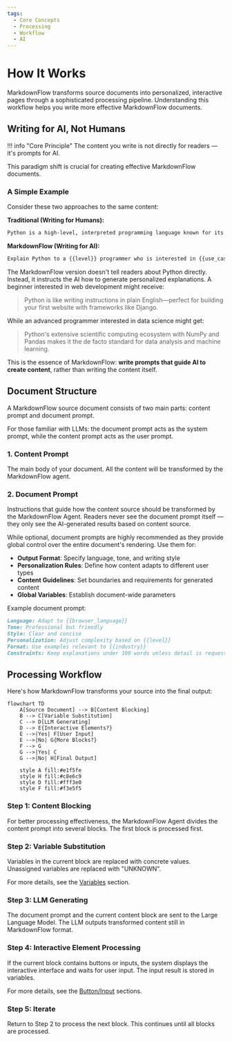 ```yaml
---
tags:
  - Core Concepts
  - Processing
  - Workflow
  - AI
---
```


# How It Works

MarkdownFlow transforms source documents into personalized, interactive pages through a sophisticated processing pipeline. Understanding this workflow helps you write more effective MarkdownFlow documents.

## Writing for AI, Not Humans

!!! info "Core Principle"
    The content you write is not directly for readers — it's prompts for AI.

This paradigm shift is crucial for creating effective MarkdownFlow documents.

### A Simple Example

Consider these two approaches to the same content:

**Traditional (Writing for Humans):**

```markdown
Python is a high-level, interpreted programming language known for its simplicity and readability.
```

**MarkdownFlow (Writing for AI):**

```markdown
Explain Python to a {{level}} programmer who is interested in {{use_case}}, emphasizing aspects most relevant to their background.
```

The MarkdownFlow version doesn't tell readers about Python directly. Instead, it instructs the AI how to generate personalized explanations. A beginner interested in web development might receive:

> Python is like writing instructions in plain English—perfect for building your first website with frameworks like Django.

While an advanced programmer interested in data science might get:

> Python's extensive scientific computing ecosystem with NumPy and Pandas makes it the de facto standard for data analysis and machine learning.

This is the essence of MarkdownFlow: **write prompts that guide AI to create content**, rather than writing the content itself.

## Document Structure

A MarkdownFlow source document consists of two main parts: content prompt and document prompt.

For those familiar with LLMs: the document prompt acts as the system prompt, while the content prompt acts as the user prompt.

### 1. Content Prompt

The main body of your document. All the content will be transformed by the MarkdownFlow agent.

### 2. Document Prompt

Instructions that guide how the content source should be transformed by the MarkdownFlow Agent. Readers never see the document prompt itself — they only see the AI-generated results based on content source.

While optional, document prompts are highly recommended as they provide global control over the entire document's rendering. Use them for:

- **Output Format**: Specify language, tone, and writing style
- **Personalization Rules**: Define how content adapts to different user types
- **Content Guidelines**: Set boundaries and requirements for generated content
- **Global Variables**: Establish document-wide parameters

Example document prompt:

```markdown
Language: Adapt to {{browser_language}}
Tone: Professional but friendly
Style: Clear and concise
Personalization: Adjust complexity based on {{level}}
Format: Use examples relevant to {{industry}}
Constraints: Keep explanations under 100 words unless detail is requested
```

## Processing Workflow

Here's how MarkdownFlow transforms your source into the final output:

```mermaid
flowchart TD
    A[Source Document] --> B[Content Blocking]
    B --> C[Variable Substitution]
    C --> D[LLM Generating]
    D --> E{Interactive Elements?}
    E -->|Yes| F[User Input]
    E -->|No| G{More Blocks?}
    F --> G
    G -->|Yes| C
    G -->|No| H[Final Output]

    style A fill:#e1f5fe
    style H fill:#c8e6c9
    style D fill:#fff3e0
    style F fill:#f3e5f5
```

### Step 1: Content Blocking

For better processing effectiveness, the MarkdownFlow Agent divides the content prompt into several blocks. The first block is processed first.

### Step 2: Variable Substitution

Variables in the current block are replaced with concrete values. Unassigned variables are replaced with "UNKNOWN".

For more details, see the [Variables](variables.md) section.

### Step 3: LLM Generating

The document prompt and the current content block are sent to the Large Language Model. The LLM outputs transformed content still in MarkdownFlow format.

### Step 4: Interactive Element Processing

If the current block contains buttons or inputs, the system displays the interactive interface and waits for user input. The input result is stored in variables.

For more details, see the [Button/Input](button-input.md) sections.

### Step 5: Iterate

Return to Step 2 to process the next block. This continues until all blocks are processed.
